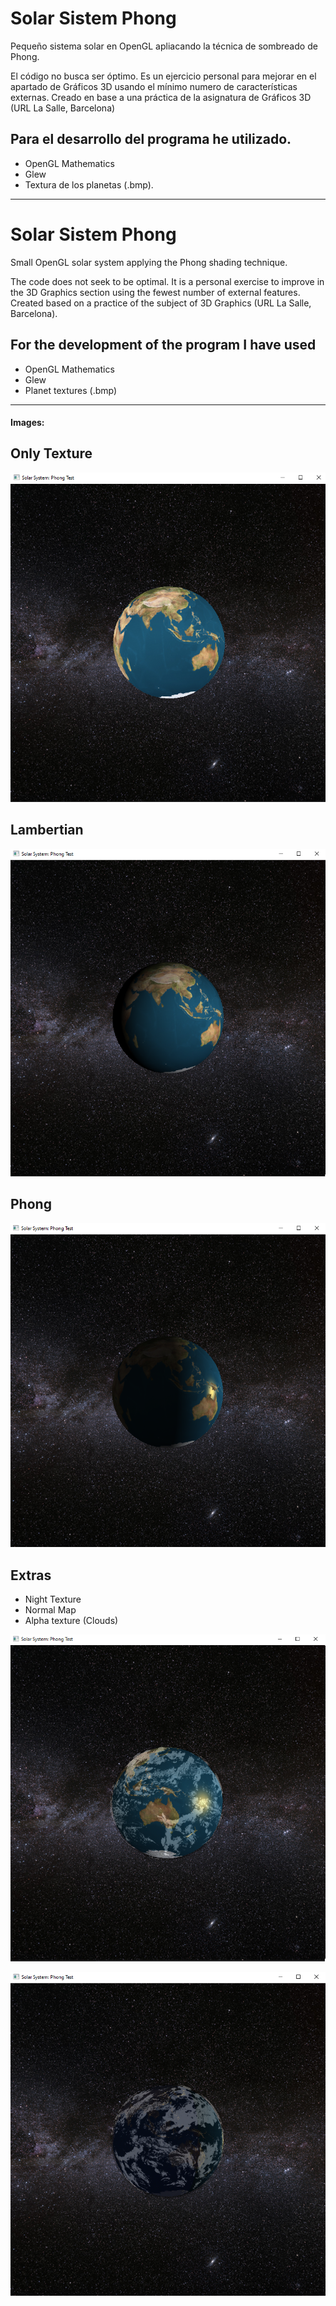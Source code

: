 # Solar Sistem Phong

Pequeño sistema solar en OpenGL apliacando la técnica de sombreado de Phong. 

El código no busca ser óptimo. Es un ejercicio personal para mejorar en el apartado de Gráficos 3D usando el mínimo numero de características externas. Creado en base a una práctica de la asignatura de Gráficos 3D (URL La Salle, Barcelona) 

## Para el desarrollo del programa he utilizado. 
* OpenGL Mathematics
* Glew
* Textura de los planetas (.bmp).

-----------------------------------------------

# Solar Sistem Phong

Small OpenGL solar system applying the Phong shading technique.

The code does not seek to be optimal. It is a personal exercise to improve in the 3D Graphics section using the fewest number of external features. Created based on a practice of the subject of 3D Graphics (URL La Salle, Barcelona).

## For the development of the program I have used
* OpenGL Mathematics
* Glew
* Planet textures (.bmp)

------------------------------------------------

#### Images: 
## Only Texture
![Texture](https://raw.githubusercontent.com/MangelDR/solar-sistem-phong/master/images/1.%20Texture%20only.png)

## Lambertian
![Lambertian](https://raw.githubusercontent.com/MangelDR/solar-sistem-phong/master/images/2.%20Lambertian.png)

## Phong
![Phong](https://raw.githubusercontent.com/MangelDR/solar-sistem-phong/master/images/3.%20Phong.png)

## Extras
* Night Texture
* Normal Map 
* Alpha texture (Clouds)

![Extras1](https://raw.githubusercontent.com/MangelDR/solar-sistem-phong/master/images/4.%20Extras1.png)

![Extras2](https://raw.githubusercontent.com/MangelDR/solar-sistem-phong/master/images/4.%20Extras2.png)

